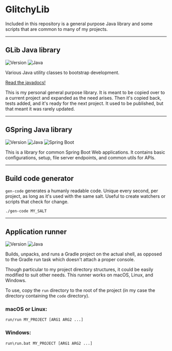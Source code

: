# GlitchyLib

Included in this repository is a general purpose Java library and some scripts that are common to many of my projects.

---
## GLib Java library

![Version](https://img.shields.io/badge/Version-1.3.0-blue) ![Java](https://img.shields.io/badge/Java-17-orange)

Various Java utility classes to bootstrap development.

[Read the javadocs!](https://glitchybyte.github.io/glitchy-lib/)

This is my personal general purpose library. It is meant to be copied over to a current project and expanded as the need arises. Then it's copied back, tests added, and it's ready for the next project. It used to be published, but that meant it was rarely updated.

---
## GSpring Java library

![Version](https://img.shields.io/badge/Version-1.0.2-blue) ![Java](https://img.shields.io/badge/Java-17-orange) ![Spring Boot](https://img.shields.io/badge/SpringBoot-2.7.2-orange)

This is a library for common Spring Boot Web applications. It contains basic configurations, setup, file server endpoints, and common utils for APIs.

---
## Build code generator

`gen-code` generates a humanly readable code. Unique every second, per project, as long as it's used with the same salt. Useful to create watchers or scripts that check for change.

    ./gen-code MY_SALT

---
## Application runner

![Version](https://img.shields.io/badge/Version-1.1.0-blue) ![Java](https://img.shields.io/badge/Java-17-orange)

Builds, unpacks, and runs a Gradle project on the actual shell, as opposed to the Gradle run task which doesn't attach a proper console.

Though particular to my project directory structures, it could be easily modified to suit other needs. This runner works on macOS, Linux, and Windows.

To use, copy the `run` directory to the root of the project (in my case the directory containing the `code` directory).

### macOS or Linux:

    run/run MY_PROJECT [ARG1 ARG2 ...]

### Windows:

    run\run.bat MY_PROJECT [ARG1 ARG2 ...]
